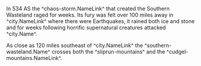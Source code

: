 In 534 AS the ^chaos-storm.NameLink^ that created the Southern Wasteland raged for weeks. Its fury was felt over 100 miles away in ^city.NameLink^ where there were Earthquakes, it rained both ice and stone and for weeks following horrific supernatural creatures attacked ^city.Name^.

As close as 120 miles southeast of ^city.NameLink^ the ^southern-wasteland.Name^ crosses both the ^sliprun-mountains^ and the ^cudgel-mountains.NameLink^.